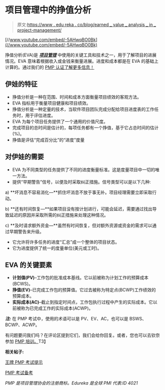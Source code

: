 # 项目管理中的挣值分析

> 原文:[https://www . edu reka . co/blog/earned _ value _ analysis _ in _ project-management/](https://www.edureka.co/blog/earned_value_analysis_in_project-management/)

[//www.youtube.com/embed/-5AHwqBO0Bk](//www.youtube.com/embed/-5AHwqBO0Bk)﻿

挣值分析(EVA)是 ***[项目管理](https://www.edureka.co/pmp)*** 中使用的关键工具和技术之一，用于了解项目的进展情况。EVA 意味着根据收入或金钱来衡量进展。进度和成本都是在 EVA 的基础上计算的。通过我们的 [PMP 认证了解更多信息！](https://www.edureka.co/pmp-certification-exam-training)

## **伊娃的特征**

*   挣值分析是一种在范围、时间和成本方面衡量项目绩效的客观方法。
*   EVA 指标用于衡量项目健康和项目绩效。
*   挣值分析是一种定量的技术，当软件项目团队完成分配给项目进度表的工作任务时，用于评估进度。
*   EVA 为每个项目任务提供了一个通用的价值尺度。
*   完成项目的总时间是估计的，每项任务都有一个挣值，基于它占总时间的估计(%)。
*   挣值是评估“完成百分比”的“进度”度量

## **对伊娃的需要**

*   EVA 为不同类型的任务提供了不同的进度衡量标准。这是度量项目中一切的唯一方法。
*   提供“早期警告”信号，以便及时采取纠正措施。信号类型可以是以下几种:

a) **坏消息不容易消化—**抓住坏消息不放于事无补。项目经理需要立即采取行动。

b) **还有时间恢复—**如果项目没有按计划进行，可能会延迟，需要通过找出导致延迟的原因并采取所需的纠正措施来处理这种情况。

c) **及时请求额外资金—**虽然有时间恢复，但对额外资源或资金的需求可以通过早期警告来升级。

*   它允许将许多任务的进度“汇总”成一个整体的项目状态。
*   它为进度提供了统一的度量单位(美元或工时)。

## **EVA 的关键要素**

*   **计划值(PV)**–工作包的批准成本基线。它以前被称为计划工作的预算成本(BCWS)。
*   **挣值(EV)**–已完成工作包的预算值。它过去被称为特定点(BCWP)工作绩效的预算成本。
*   **实际成本(AC)**–截止到指定时间点，工作包执行过程中产生的实际成本。它以前被称为已完成工作的实际成本(ACWP)。

***注:*** 在 PMP 考试中，使用的术语可以是 PV、EV、AC，也可以是 BSWS、BCWP、ACWP。

有问题要问我们吗？在评论区提到它们，我们会给你回复。或者，您也可以去钦奈参加 [PMP 培训。](https://www.edureka.co/pmp-certification-exam-training)T3】

**相关帖子:**

[王牌 PMP 考试提示](https://www.edureka.co/blog/tips-to-ace-pmp-exam/ "Tips to Ace PMP Exam")

[PMP 考试备考](https://www.edureka.co/pmp "PMP Exam Preparation")

*PMP 是项目管理协会的注册商标。Edureka 是全球 PMI 代表:ID 4021*
